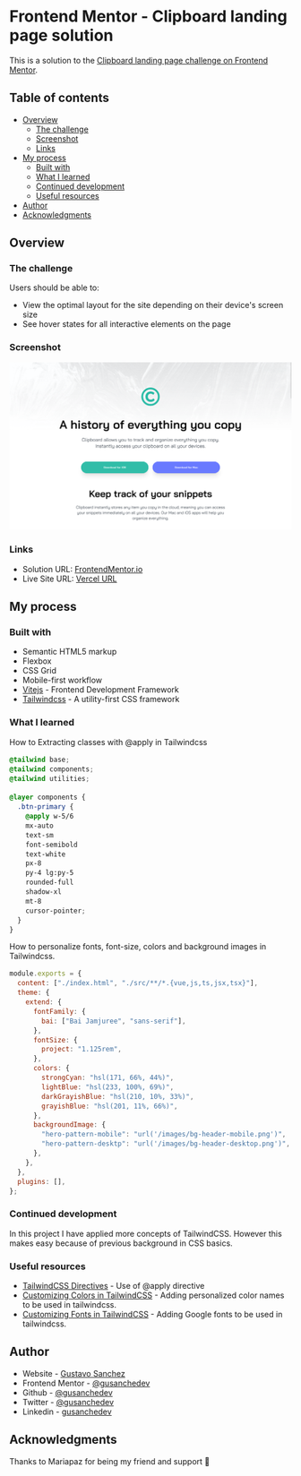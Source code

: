 # Frontend Mentor - Clipboard landing page solution

This is a solution to the [Clipboard landing page challenge on Frontend Mentor](https://www.frontendmentor.io/challenges/clipboard-landing-page-5cc9bccd6c4c91111378ecb9).

## Table of contents

- [Overview](#overview)
  - [The challenge](#the-challenge)
  - [Screenshot](#screenshot)
  - [Links](#links)
- [My process](#my-process)
  - [Built with](#built-with)
  - [What I learned](#what-i-learned)
  - [Continued development](#continued-development)
  - [Useful resources](#useful-resources)
- [Author](#author)
- [Acknowledgments](#acknowledgments)

## Overview

### The challenge

Users should be able to:

- View the optimal layout for the site depending on their device's screen size
- See hover states for all interactive elements on the page

### Screenshot

![](/images/screenshot.png)

### Links

- Solution URL: [FrontendMentor.io](https://www.frontendmentor.io/solutions/clipboard-landing-page-challenge-with-tailwindcss-Dw2wze-Bv)
- Live Site URL: [Vercel URL](https://prj-11-clipboard-landing-page.vercel.app/)

## My process

### Built with

- Semantic HTML5 markup
- Flexbox
- CSS Grid
- Mobile-first workflow
- [Vitejs](https://vitejs.dev/) - Frontend Development Framework
- [Tailwindcss](https://tailwindcss.com) - A utility-first CSS framework

### What I learned

How to Extracting classes with @apply in Tailwindcss

```css
@tailwind base;
@tailwind components;
@tailwind utilities;

@layer components {
  .btn-primary {
    @apply w-5/6
    mx-auto
    text-sm
    font-semibold
    text-white
    px-8
    py-4 lg:py-5
    rounded-full
    shadow-xl
    mt-8
    cursor-pointer;
  }
}
```

How to personalize fonts, font-size, colors and background images in Tailwindcss.

```js
module.exports = {
  content: ["./index.html", "./src/**/*.{vue,js,ts,jsx,tsx}"],
  theme: {
    extend: {
      fontFamily: {
        bai: ["Bai Jamjuree", "sans-serif"],
      },
      fontSize: {
        project: "1.125rem",
      },
      colors: {
        strongCyan: "hsl(171, 66%, 44%)",
        lightBlue: "hsl(233, 100%, 69%)",
        darkGrayishBlue: "hsl(210, 10%, 33%)",
        grayishBlue: "hsl(201, 11%, 66%)",
      },
      backgroundImage: {
        "hero-pattern-mobile": "url('/images/bg-header-mobile.png')",
        "hero-pattern-desktp": "url('/images/bg-header-desktop.png')",
      },
    },
  },
  plugins: [],
};
```

### Continued development

In this project I have applied more concepts of TailwindCSS. However this makes easy because of previous background in CSS basics.

### Useful resources

- [TailwindCSS Directives](https://tailwindcss.com/docs/functions-and-directives) - Use of @apply directive
- [Customizing Colors in TailwindCSS](https://tailwindcss.com/docs/customizing-colors) - Adding personalized color names to be used in tailwindcss.
- [Customizing Fonts in TailwindCSS](https://tailwindcss.com/docs/font-family#using-custom-values) - Adding Google fonts to be used in tailwindcss.

## Author

- Website - [Gustavo Sanchez](https://www.gusanche.dev)
- Frontend Mentor - [@gusanchedev](https://www.frontendmentor.io/profile/gusanchedev)
- Github - [@gusanchedev](https://www.github.com/gusanchedev)
- Twitter - [@gusanchedev](https://www.twitter.com/gusanchedev)
- Linkedin - [gusanchedev](https://www.linkedin.com/in/gusanchedev/)

## Acknowledgments

Thanks to Mariapaz for being my friend and support 💙
